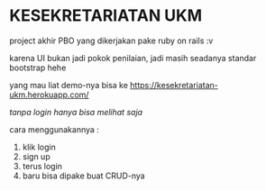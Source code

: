 # KESEKRETARIATAN UKM

project akhir PBO yang dikerjakan pake ruby on rails :v

karena UI bukan jadi pokok penilaian, jadi masih seadanya standar bootstrap hehe

yang mau liat demo-nya bisa ke https://kesekretariatan-ukm.herokuapp.com/

*tanpa login hanya bisa melihat saja*

cara menggunakannya :
1. klik login
2. sign up
3. terus login
4. baru bisa dipake buat CRUD-nya
